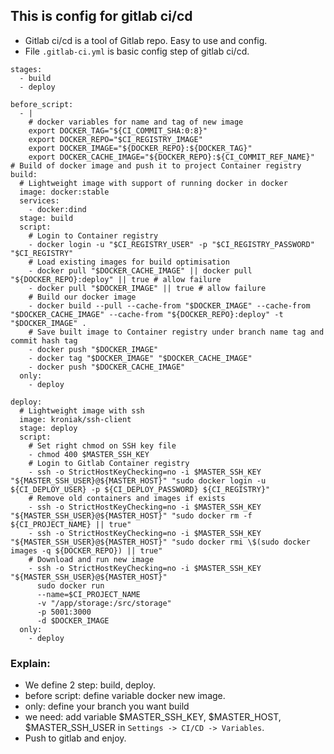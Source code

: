## This is config for gitlab ci/cd
- Gitlab ci/cd is a tool of Gitlab repo. Easy to use and config.
- File ```.gitlab-ci.yml``` is basic config step of gitlab ci/cd.


```
stages:
  - build
  - deploy

before_script:
  - |
    # docker variables for name and tag of new image
    export DOCKER_TAG="${CI_COMMIT_SHA:0:8}"
    export DOCKER_REPO="$CI_REGISTRY_IMAGE"
    export DOCKER_IMAGE="${DOCKER_REPO}:${DOCKER_TAG}"
    export DOCKER_CACHE_IMAGE="${DOCKER_REPO}:${CI_COMMIT_REF_NAME}"
# Build of docker image and push it to project Container registry
build:
  # Lightweight image with support of running docker in docker
  image: docker:stable
  services:
    - docker:dind
  stage: build
  script:
    # Login to Container registry
    - docker login -u "$CI_REGISTRY_USER" -p "$CI_REGISTRY_PASSWORD" "$CI_REGISTRY"
    # Load existing images for build optimisation
    - docker pull "$DOCKER_CACHE_IMAGE" || docker pull "${DOCKER_REPO}:deploy" || true # allow failure
    - docker pull "$DOCKER_IMAGE" || true # allow failure
    # Build our docker image
    - docker build --pull --cache-from "$DOCKER_IMAGE" --cache-from "$DOCKER_CACHE_IMAGE" --cache-from "${DOCKER_REPO}:deploy" -t "$DOCKER_IMAGE" .
    # Save built image to Container registry under branch name tag and commit hash tag
    - docker push "$DOCKER_IMAGE"
    - docker tag "$DOCKER_IMAGE" "$DOCKER_CACHE_IMAGE"
    - docker push "$DOCKER_CACHE_IMAGE"
  only:
    - deploy

deploy:
  # Lightweight image with ssh
  image: kroniak/ssh-client
  stage: deploy
  script:
    # Set right chmod on SSH key file
    - chmod 400 $MASTER_SSH_KEY
    # Login to Gitlab Container registry
    - ssh -o StrictHostKeyChecking=no -i $MASTER_SSH_KEY "${MASTER_SSH_USER}@${MASTER_HOST}" "sudo docker login -u ${CI_DEPLOY_USER} -p ${CI_DEPLOY_PASSWORD} ${CI_REGISTRY}"
    # Remove old containers and images if exists
    - ssh -o StrictHostKeyChecking=no -i $MASTER_SSH_KEY "${MASTER_SSH_USER}@${MASTER_HOST}" "sudo docker rm -f ${CI_PROJECT_NAME} || true"
    - ssh -o StrictHostKeyChecking=no -i $MASTER_SSH_KEY "${MASTER_SSH_USER}@${MASTER_HOST}" "sudo docker rmi \$(sudo docker images -q ${DOCKER_REPO}) || true"
    # Download and run new image
    - ssh -o StrictHostKeyChecking=no -i $MASTER_SSH_KEY "${MASTER_SSH_USER}@${MASTER_HOST}"
      sudo docker run
      --name=$CI_PROJECT_NAME
      -v "/app/storage:/src/storage"
      -p 5001:3000
      -d $DOCKER_IMAGE
  only:
    - deploy
```

### Explain:
- We define 2 step: build, deploy.
- before script: define variable docker new image.
- only: define your branch you want build
- we need: add variable $MASTER_SSH_KEY, $MASTER_HOST, $MASTER_SSH_USER in ``` Settings -> CI/CD -> Variables ```.
- Push to gitlab and enjoy.
